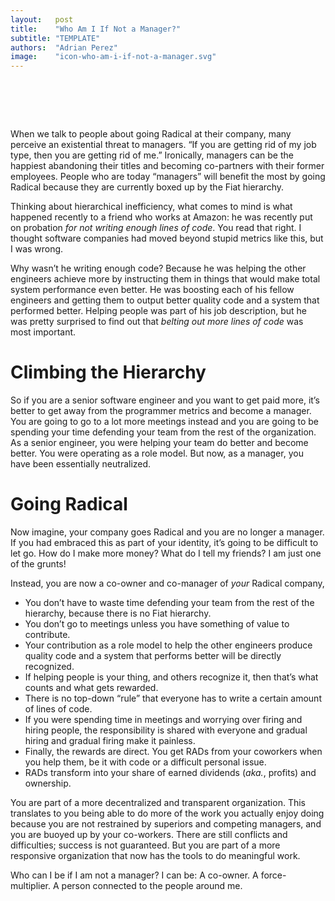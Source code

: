 ```yaml
---
layout:   post
title:    "Who Am I If Not a Manager?"
subtitle: "TEMPLATE"
authors:  "Adrian Perez"
image:    "icon-who-am-i-if-not-a-manager.svg"
---
```


<div style="display:none;">
 <p>&ldquo;<span class="_paradigm">Radical</span>&rdquo; is often perceived as an existential threat to managers. Ironically, managers can be the happiest abandoning their titles and becoming co-owners with their former employees.</p>
</div>

<h1>&nbsp;</h1>
 <p>When we talk to people about going <span class="_paradigm">Radical</span> at their company, many perceive an existential threat to managers. &ldquo;If you are getting rid of my job type, then you are getting rid of me.&rdquo; Ironically, managers can be the happiest abandoning their titles and becoming co-partners with their former employees. People who are today &ldquo;managers&rdquo; will benefit the most by going <span class="_paradigm">Radical</span> because they are currently boxed up  by the <span class="_paradigm">Fiat</span> hierarchy.</p>
 <p>Thinking about hierarchical inefficiency, what comes to mind is what happened  recently to a friend who works at Amazon: he was recently put on probation <em>for not writing enough lines of code</em>. You read that right. I thought software companies had moved beyond stupid metrics like this, but I was wrong.</p>
 <p>Why wasn&rsquo;t he writing enough code? Because he was helping the other engineers achieve more by instructing them in things that would make total system performance even better. He was boosting each of his fellow engineers and getting them to output better quality code and a system that performed better. Helping people was part of his job description, but he was pretty surprised to find out that <em>belting out more lines of code</em> was most important.</p>
<h1>Climbing the Hierarchy</h1>
 <p>So if you are a senior software engineer and you want to get paid more, it’s better to get away from the programmer metrics and become a manager. You are going to go to a lot more meetings instead and you are going to be spending your time defending your team from the rest of the organization. As a senior engineer, you were helping your team do better and become better. You were operating as a role model. But now, as a manager, you have been essentially neutralized.</p>

<h1>Going Radical</h1>
 <p>Now imagine, your company goes <span class="_paradigm">Radical</span> and you are no longer a manager. If you had embraced this as part of your identity, it’s going to be difficult to let go. How do I make more money? What do I tell my friends? I am just one of the grunts!</p>
 <p class="_mb0">Instead, you are now a co-owner and co-manager of <em>your</em> <span class="_paradigm">Radical</span> company,</p>
 <ul>
  <li>You don’t have to waste time defending your team from the rest of the hierarchy, because there is no <span class="_paradigm">Fiat</span> hierarchy.</li>
  <li>You don’t go to meetings unless you have something of value to contribute.</li>
  <li>Your contribution as a role model to help the other engineers produce quality code and a system that performs better will be directly recognized.</li>
  <li>If helping people is your thing, and others recognize it, then that’s what counts and what gets rewarded.</li>
  <li>There is no top-down &ldquo;rule&rdquo; that everyone has to write a certain amount of lines of code.</li>
  <li>If you were spending time in meetings and worrying over firing and hiring people, the responsibility is shared with everyone and gradual hiring and gradual firing make it painless.</li>
  <li>Finally, the rewards are direct. You get <span class="_paradigm">RAD</span>s from your coworkers when you help them, be it with code or a difficult personal issue.</li>
  <li><span class="_paradigm">RAD</span>s transform into your share of earned dividends (<em>aka.</em>, profits) and ownership.</li>
 </ul>
 <p>You are part of a more decentralized and transparent organization. This translates to you being able to do more of the work you actually enjoy doing because you are not restrained by superiors and competing managers, and you are buoyed up by your co-workers. There are still conflicts and difficulties; success is not guaranteed. But you are part of a more responsive organization that now has the tools to do meaningful work.</p>
 <p>Who can I be if I am not a manager? I can be: A co-owner. A force-multiplier. A person connected to the people around me.</p>